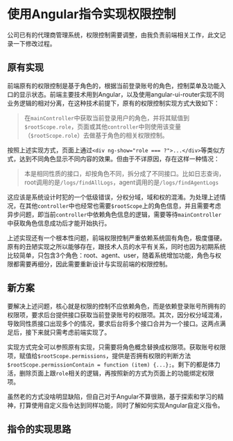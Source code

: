 # 使用Angular指令实现权限控制
公司已有的代理商管理系统，权限控制需要调整，由我负责前端相关工作，此文记录一下修改过程。  

## 原有实现
前端原有的权限控制是基于角色的，根据当前登录账号的角色，控制菜单及功能入口的显示状态。前端主要技术用到Angular，以及使用angular-ui-router实现不同业务逻辑的相对分离，在这种技术前提下，原有的权限控制实现方式大致如下：

> 在`mainController`中获取当前登录用户的角色，并将其赋值到`$rootScope.role`，页面或其他`controller`中则使用该变量（`$rootScope.role`）去做基于角色的相关权限控制。  

按照上述实现方式，页面上通过`<div ng-show="role === ?">...</div>`等类似方式，达到不同角色显示不同内容的效果。但由于不详原因，存在这样一种情况：  

> 本是相同性质的接口，却按角色不同，拆分成了不同接口。比如日志查询，root调用的是`/logs/findAllLogs`，agent调用的是`/logs/findAgentLogs`  

这应该是系统设计时犯的一个低级错误，分权分域，域和权的混淆。为处理上述情况，在其他`controller`中也经常也需要`$rootScope`上的角色信息，并且需要考虑异步问题，即当前`controller`中依赖角色信息的逻辑，需要等待`mainController`中获取角色信息成功后才能开始执行。  

上述实现还有一个根本性问题，前端权限控制严重依赖系统固有角色，极度僵硬。原有的丑陋实现之所以能够存在，跟技术人员的水平有关系，同时也因为初期系统比较简单，只包含3个角色：root、agent、user，随着系统增加功能，角色与权限都需要再细分，因此需要重新设计与实现前端的权限控制。  

## 新方案
要解决上述问题，核心就是权限的控制不应依赖角色，而是依赖登录账号所拥有的权限项，要求后台提供接口获取当前登录账号的权限项。其次，因分权分域混淆，导致同性质接口出现多个的情况，要求后台将多个接口合并为一个接口。这两点满足后，接下来就只需考虑前端实现了。  

实现方式完全可以参照原有实现，只需要将角色概念替换成权限项。获取账号权限项，赋值给`$rootScope.permissions`，提供是否拥有权限的判断方法`$rootScope.permissionContain = function (item) {...};`。剩下的都是体力活，删除页面上跟`role`相关的逻辑，再按照新的方式为页面上的功能绑定权限项。  

虽然老的方式没啥明显缺陷，但自己对于Angular不算很熟，基于探索和学习的精神，打算使用自定义指令达到同样功能，同时了解如何实现Angular自定义指令。

## 指令的实现思路
